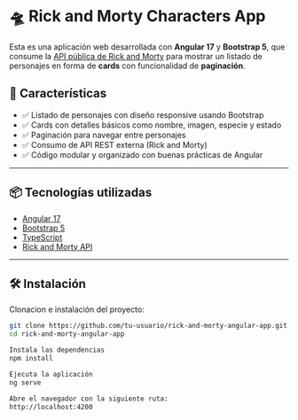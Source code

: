 # 🛸 Rick and Morty Characters App

Esta es una aplicación web desarrollada con **Angular 17** y **Bootstrap 5**, que consume la [API pública de Rick and Morty](https://rickandmortyapi.com/) para mostrar un listado de personajes en forma de **cards** con funcionalidad de **paginación**.

## 🚀 Características

- ✅ Listado de personajes con diseño responsive usando Bootstrap
- ✅ Cards con detalles básicos como nombre, imagen, especie y estado
- ✅ Paginación para navegar entre personajes
- ✅ Consumo de API REST externa (Rick and Morty)
- ✅ Código modular y organizado con buenas prácticas de Angular

---

## 📦 Tecnologías utilizadas

- [Angular 17](https://angular.io/)
- [Bootstrap 5](https://getbootstrap.com/)
- [TypeScript](https://www.typescriptlang.org/)
- [Rick and Morty API](https://rickandmortyapi.com/)

---

## 🛠️ Instalación

Clonacion e instalación del proyecto:

```bash
git clone https://github.com/tu-usuario/rick-and-morty-angular-app.git
cd rick-and-morty-angular-app

Instala las dependencias
npm install

Ejecuta la aplicación
ng serve

Abre el navegador con la siguiente ruta:
http://localhost:4200

